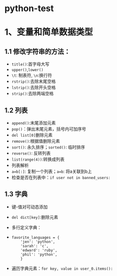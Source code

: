 # python-test
# 1、变量和简单数据类型
## 1.1 修改字符串的方法：
- `title()`:首字母大写
- `upper()`,`lower()`
- `\t`: 制表符, `\n`:换行符
- `rstrip()`:去除末尾空格
- `lstrip()`:去除开头空格
- `strip()`:去除两端空格
 
## 1.2 列表
 
- `append()`:末尾添加元素
- `pop()`：弹出末尾元素，括号内可加序号
- `del list[0]`删除元素
- `remove()`:根据值删除元素
- `sort()`: 永久排序；`sorted()`: 临时排序
- `reverse()`: 反转列表
- `list(range(4))`:转换成列表
- 列表解析
- `a=b[:]`: 复制一个列表；`a=b`: 将a关联到b上
- 检查是否在列表中：`if user not in banned_users: `
 
## 1.3 字典
 
- 键-值对可动态添加
 
- `del dict[key]`:删除元素
 
- 多行定义字典：
 
- ```
  favorite_languages = {
      'jen': 'python',
      'sarah': 'c',
      'edward': 'ruby',
      'phil': 'python',
      }
  ```
 
- 遍历字典元素：`for key, value in user_0.items(): `